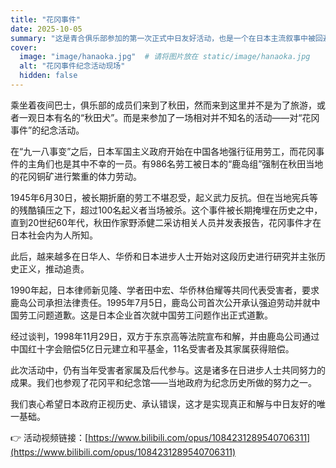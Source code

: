 ```yaml
---
title: "花冈事件"
date: 2025-10-05
summary: "这是青合俱乐部参加的第一次正式中日友好活动，也是一个在日本主流叙事中被回避、但始终有人铭记的惨案。"
cover:
  image: "image/hanaoka.jpg"  # 请将图片放在 static/image/hanaoka.jpg
  alt: "花冈事件纪念活动现场"
  hidden: false
---
```


乘坐着夜间巴士，俱乐部的成员们来到了秋田，然而来到这里并不是为了旅游，或者一观日本有名的“秋田犬”。而是来参加了一场相对并不知名的活动——对“花冈事件”的纪念活动。

在“九一八事变”之后，日本军国主义政府开始在中国各地强行征用劳工，而花冈事件的主角们也是其中不幸的一员。有986名劳工被日本的“鹿岛组”强制在秋田当地的花冈铜矿进行繁重的体力劳动。

1945年6月30日，被长期折磨的劳工不堪忍受，起义武力反抗。但在当地宪兵等的残酷镇压之下，超过100名起义者当场被杀。这个事件被长期掩埋在历史之中，直到20世纪60年代，秋田作家野添健二采访相关人员并发表报告，花冈事件才在日本社会内为人所知。

此后，越来越多在日华人、华侨和日本进步人士开始对这段历史进行研究并主张历史正义，推动追责。

1990年起，日本律师新见隆、学者田中宏、华侨林伯耀等共同代表受害者，要求鹿岛公司承担法律责任。1995年7月5日，鹿岛公司首次公开承认强迫劳动并就中国劳工问题道歉。这是日本企业首次就中国劳工问题作出正式道歉。

经过谈判，1998年11月29日，双方于东京高等法院宣布和解，并由鹿岛公司通过中国红十字会赔偿5亿日元建立和平基金，11名受害者及其家属获得赔偿。

此次活动中，仍有当年受害者家属及后代参与。这是诸多在日进步人士共同努力的成果。我们也参观了花冈平和纪念馆——当地政府为纪念历史所做的努力之一。

我们衷心希望日本政府正视历史、承认错误，这才是实现真正和解与中日友好的唯一基础。

👉 活动视频链接：[https://www.bilibili.com/opus/1084231289540706311](https://www.bilibili.com/opus/1084231289540706311)
